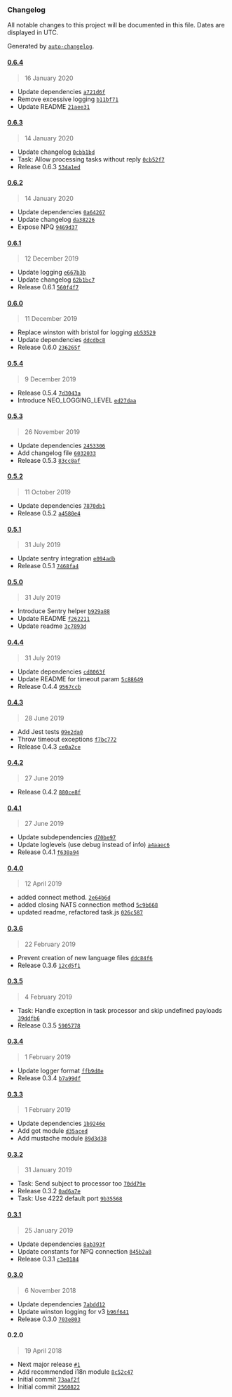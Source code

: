 ### Changelog

All notable changes to this project will be documented in this file. Dates are displayed in UTC.

Generated by [`auto-changelog`](https://github.com/CookPete/auto-changelog).

#### [0.6.4](https://github.com/neohelden/neo-node/compare/0.6.3...0.6.4)

> 16 January 2020

- Update dependencies [`a721d6f`](https://github.com/neohelden/neo-node/commit/a721d6f6b36d062b166184a6280fbe30a7ef8716)
- Remove excessive logging [`b11bf71`](https://github.com/neohelden/neo-node/commit/b11bf71268a960897df84855f5fef546e2eaad6f)
- Update README [`21aee31`](https://github.com/neohelden/neo-node/commit/21aee31e205ec129322e96994164951fa12a165a)

#### [0.6.3](https://github.com/neohelden/neo-node/compare/0.6.2...0.6.3)

> 14 January 2020

- Update changelog [`0cbb1bd`](https://github.com/neohelden/neo-node/commit/0cbb1bd5bddc54d5851ca1bdcffec2e1a660a786)
- Task: Allow processing tasks without reply [`0cb52f7`](https://github.com/neohelden/neo-node/commit/0cb52f7336395645959d7250cdfb21a7a983f198)
- Release 0.6.3 [`534a1ed`](https://github.com/neohelden/neo-node/commit/534a1ed89d2c3e67703e48a823ca98176a3ce14e)

#### [0.6.2](https://github.com/neohelden/neo-node/compare/0.6.1...0.6.2)

> 14 January 2020

- Update dependencies [`0a64267`](https://github.com/neohelden/neo-node/commit/0a64267f53c6d40c018f5244f4c24945510fe060)
- Update changelog [`da38226`](https://github.com/neohelden/neo-node/commit/da3822636c45b68e11a9f4fd61890fe5dd6670be)
- Expose NPQ [`9469d37`](https://github.com/neohelden/neo-node/commit/9469d372ad3ccc50aaaf6280b482a6e9c18412a9)

#### [0.6.1](https://github.com/neohelden/neo-node/compare/0.6.0...0.6.1)

> 12 December 2019

- Update logging [`e667b3b`](https://github.com/neohelden/neo-node/commit/e667b3b668dc157759e3d821812393243bfca605)
- Update changelog [`62b1bc7`](https://github.com/neohelden/neo-node/commit/62b1bc7fa980d61ea1342e220a65c2898b54b19b)
- Release 0.6.1 [`560f4f7`](https://github.com/neohelden/neo-node/commit/560f4f75991b1f16f2bbdc816cb67a6e8e20d174)

#### [0.6.0](https://github.com/neohelden/neo-node/compare/0.5.4...0.6.0)

> 11 December 2019

- Replace winston with bristol for logging [`eb53529`](https://github.com/neohelden/neo-node/commit/eb5352919d0e4a376dc5474cb58bdf76d4042a3c)
- Update dependencies [`ddcdbc8`](https://github.com/neohelden/neo-node/commit/ddcdbc86e23dc175ee4fb42911160d722f61a583)
- Release 0.6.0 [`236265f`](https://github.com/neohelden/neo-node/commit/236265f0b46602eb181f5eb9000dd542a41b83de)

#### [0.5.4](https://github.com/neohelden/neo-node/compare/0.5.3...0.5.4)

> 9 December 2019

- Release 0.5.4 [`7d3043a`](https://github.com/neohelden/neo-node/commit/7d3043a7ca959e84046c0f1be4cfc1c6bf938043)
- Introduce NEO_LOGGING_LEVEL [`ed27daa`](https://github.com/neohelden/neo-node/commit/ed27daaa4bed01e567243883e6bbacaac0dd04ae)

#### [0.5.3](https://github.com/neohelden/neo-node/compare/0.5.2...0.5.3)

> 26 November 2019

- Update dependencies [`2453306`](https://github.com/neohelden/neo-node/commit/2453306283de3d44cabfe6980aef8d6d435f1bae)
- Add changelog file [`6032033`](https://github.com/neohelden/neo-node/commit/603203345b26830da004e561e63f15967ca79343)
- Release 0.5.3 [`83cc8af`](https://github.com/neohelden/neo-node/commit/83cc8af67db01fdac62b068ec29f50eb6315dc7f)

#### [0.5.2](https://github.com/neohelden/neo-node/compare/0.5.1...0.5.2)

> 11 October 2019

- Update dependencies [`7870db1`](https://github.com/neohelden/neo-node/commit/7870db126061624053f26488de279a38abc48137)
- Release 0.5.2 [`a4580e4`](https://github.com/neohelden/neo-node/commit/a4580e446a33a223569391f4388ab6fd289234cc)

#### [0.5.1](https://github.com/neohelden/neo-node/compare/0.5.0...0.5.1)

> 31 July 2019

- Update sentry integration [`e094adb`](https://github.com/neohelden/neo-node/commit/e094adb444ec438d622631c7301a03f19789ba62)
- Release 0.5.1 [`7468fa4`](https://github.com/neohelden/neo-node/commit/7468fa4b0e7f1615ea627c44b381b572c331371d)

#### [0.5.0](https://github.com/neohelden/neo-node/compare/0.4.4...0.5.0)

> 31 July 2019

- Introduce Sentry helper [`b929a88`](https://github.com/neohelden/neo-node/commit/b929a88fcdc725d42d98b22bcc8139a3e5a5eb0d)
- Update README [`f262211`](https://github.com/neohelden/neo-node/commit/f262211fe01bdd17e7f737ae22a301daf7bdc9f8)
- Update readme [`3c7893d`](https://github.com/neohelden/neo-node/commit/3c7893d9cffdd425c7d4b07508eaa63c5ccc4836)

#### [0.4.4](https://github.com/neohelden/neo-node/compare/0.4.3...0.4.4)

> 31 July 2019

- Update dependencies [`cd8063f`](https://github.com/neohelden/neo-node/commit/cd8063fd6ee39fab7a0be0742ba61a9f94357640)
- Update README for timeout param [`5c88649`](https://github.com/neohelden/neo-node/commit/5c88649646d74aa32b62c1a88a5b677e9061e5de)
- Release 0.4.4 [`9567ccb`](https://github.com/neohelden/neo-node/commit/9567ccb286061b31c25d6a16e0a822bb91ddf463)

#### [0.4.3](https://github.com/neohelden/neo-node/compare/0.4.2...0.4.3)

> 28 June 2019

- Add Jest tests [`09e2da0`](https://github.com/neohelden/neo-node/commit/09e2da064f2f91c3dfcf5af0e2f1e32b5ed65a90)
- Throw timeout exceptions [`f7bc772`](https://github.com/neohelden/neo-node/commit/f7bc772b9ee85430780a20c243137895ea94d000)
- Release 0.4.3 [`ce0a2ce`](https://github.com/neohelden/neo-node/commit/ce0a2ce43ce2779705866ebbb21e1d5db318081e)

#### [0.4.2](https://github.com/neohelden/neo-node/compare/0.4.1...0.4.2)

> 27 June 2019

- Release 0.4.2 [`880ce8f`](https://github.com/neohelden/neo-node/commit/880ce8f21005b56314bdf5141b6bb1c05ca1d64a)

#### [0.4.1](https://github.com/neohelden/neo-node/compare/0.4.0...0.4.1)

> 27 June 2019

- Update subdependencies [`d70be97`](https://github.com/neohelden/neo-node/commit/d70be9717c414c5248b674ac5e5352a20ae9cfe5)
- Update loglevels (use debug instead of info) [`a4aaec6`](https://github.com/neohelden/neo-node/commit/a4aaec624566e0eac25ab910647512bf039180aa)
- Release 0.4.1 [`f630a94`](https://github.com/neohelden/neo-node/commit/f630a940ab03a77fe69791eccdfee8b40236cc16)

#### [0.4.0](https://github.com/neohelden/neo-node/compare/0.3.6...0.4.0)

> 12 April 2019

- added connect method. [`2e64b6d`](https://github.com/neohelden/neo-node/commit/2e64b6d9527dc10cf5a7205db4ea37e1226a85ed)
- added closing NATS connection method [`5c9b668`](https://github.com/neohelden/neo-node/commit/5c9b668eb956ffdf11158294630667e54a596fe6)
- updated readme, refactored task.js [`026c587`](https://github.com/neohelden/neo-node/commit/026c587c34aa9ce0cddf22af92208e9117e37e89)

#### [0.3.6](https://github.com/neohelden/neo-node/compare/0.3.5...0.3.6)

> 22 February 2019

- Prevent creation of new language files [`ddc84f6`](https://github.com/neohelden/neo-node/commit/ddc84f604dcc2596c2a654d6678c66780db747c4)
- Release 0.3.6 [`12cd5f1`](https://github.com/neohelden/neo-node/commit/12cd5f1272c4163223072c7e6db29fdecb1d82b0)

#### [0.3.5](https://github.com/neohelden/neo-node/compare/0.3.4...0.3.5)

> 4 February 2019

- Task: Handle exception in task processor and skip undefined payloads [`39ddfb6`](https://github.com/neohelden/neo-node/commit/39ddfb6bee6732e0f14593bc8bb5740655aa4bf8)
- Release 0.3.5 [`5905778`](https://github.com/neohelden/neo-node/commit/5905778248dfa5a8e14ddddbdca36dd39d68536c)

#### [0.3.4](https://github.com/neohelden/neo-node/compare/0.3.3...0.3.4)

> 1 February 2019

- Update logger format [`ffb9d8e`](https://github.com/neohelden/neo-node/commit/ffb9d8e04b8b9430ea3e222e1663a9ded9e9c30c)
- Release 0.3.4 [`b7a99df`](https://github.com/neohelden/neo-node/commit/b7a99dfbb507a867158b1d4f2a0b0fb83c2a65ff)

#### [0.3.3](https://github.com/neohelden/neo-node/compare/0.3.2...0.3.3)

> 1 February 2019

- Update dependencies [`1b9246e`](https://github.com/neohelden/neo-node/commit/1b9246e41b51797f77c22092f9bdd91e04b0a265)
- Add got module [`d35aced`](https://github.com/neohelden/neo-node/commit/d35aceddc28b69bff32344df21f468b45c0ee9c2)
- Add mustache module [`89d3d38`](https://github.com/neohelden/neo-node/commit/89d3d38eec90b7229e04a919b3cacfe4534106f0)

#### [0.3.2](https://github.com/neohelden/neo-node/compare/0.3.1...0.3.2)

> 31 January 2019

- Task: Send subject to processor too [`70dd79e`](https://github.com/neohelden/neo-node/commit/70dd79e5980bc0f2427b364d18ae7e475c7b47d3)
- Release 0.3.2 [`0ad6a7e`](https://github.com/neohelden/neo-node/commit/0ad6a7e051ddc8beb48bdb6256d3b2bff3c716f6)
- Task: Use 4222 default port [`9b35568`](https://github.com/neohelden/neo-node/commit/9b35568632e9d3f7ac98418a9a559d62a9abdb99)

#### [0.3.1](https://github.com/neohelden/neo-node/compare/0.3.0...0.3.1)

> 25 January 2019

- Update dependencies [`8ab393f`](https://github.com/neohelden/neo-node/commit/8ab393f0aa6950cdf301a0b474c3f831db51f582)
- Update constants for NPQ connection [`845b2a8`](https://github.com/neohelden/neo-node/commit/845b2a85b89a99038fab1cf7ee0e8ae9d43aae53)
- Release 0.3.1 [`c3e0184`](https://github.com/neohelden/neo-node/commit/c3e0184f7eb0aa00b702e6216e1c1333181428f1)

#### [0.3.0](https://github.com/neohelden/neo-node/compare/0.2.0...0.3.0)

> 6 November 2018

- Update dependencies [`7abdd12`](https://github.com/neohelden/neo-node/commit/7abdd1203cd8492e32392f40e5d642495c0158e4)
- Update winston logging for v3 [`b96f641`](https://github.com/neohelden/neo-node/commit/b96f641001e067bacd80bccb6a4700acab1c3e60)
- Release 0.3.0 [`703e803`](https://github.com/neohelden/neo-node/commit/703e80308a2ec613e658f646a66f27324b28c129)

#### 0.2.0

> 19 April 2018

- Next major release [`#1`](https://github.com/neohelden/neo-node/pull/1)
- Add recommended i18n module [`8c52c47`](https://github.com/neohelden/neo-node/commit/8c52c4706c48e52a2899852e26553dd1f7e0860a)
- Initial commit [`73aaf2f`](https://github.com/neohelden/neo-node/commit/73aaf2f0867e1cbc040042b6caa358e0f1c3840e)
- Initial commit [`2560822`](https://github.com/neohelden/neo-node/commit/256082225df57ab08e8668a4e06589955f262c82)
